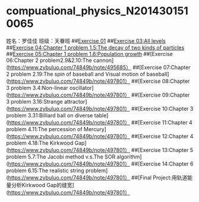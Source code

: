 # compuational_physics_N2014301510065
姓名：罗佳佳    班级：天眷班
##[Exercise 01](https://www.zybuluo.com/74849b/note/495685)
##[Exercise 03:All levels](https://www.zybuluo.com/74849b/note/495685)
##[Exercise 04:Chapter 1 problem 1.5:The decay of two kinds of particles](https://www.zybuluo.com/74849b/note/495685)
##[Exercise 05:Chapter 1 problem 1.6:Population growth](https://www.zybuluo.com/74849b/note/495685)
##[Exercise 06:Chapter 2 problem2.9&2.10:The cannon](https://www.zybuluo.com/74849b/note/495685）
##[Exercise 07:Chapter 2 problem 2.19:The spin of baseball and Visual motion of baseball](https://www.zybuluo.com/74849b/note/497801）
##[Exercise 08:Chapter 3 problem 3.4:Non-linear oscillator](https://www.zybuluo.com/74849b/note/497801）
##[Exercise 09:Chapter 3 problem 3.16:Strange attractor](https://www.zybuluo.com/74849b/note/497801）
##[Exercise 10:Chapter 3 problem 3.31:Billiard ball on diverse table](https://www.zybuluo.com/74849b/note/497801）
##[Exercise 11:Chapter 4 problem 4.11:The percession of Mercury](https://www.zybuluo.com/74849b/note/497801）
##[Exercise 12:Chapter 4 problem 4.18:The Kirkwood Gap](https://www.zybuluo.com/74849b/note/497801）
##[Exercise 13:Chapter 5 problem 5.7:The Jacobi method v.s.The SOR algorithm](https://www.zybuluo.com/74849b/note/497801）
##[Exercise 14:Chapter 6 problem 6.15:The realistic string problem](https://www.zybuluo.com/74849b/note/497801）
##[Final Project:用轨道能量分析Kirkwood Gap的缝宽](https://www.zybuluo.com/74849b/note/497801）

